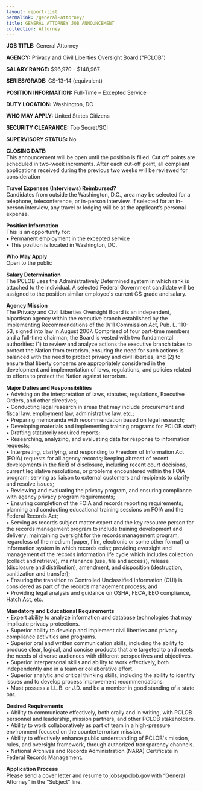 ```yaml
---
layout: report-list
permalink: /general-attorney/
title: GENERAL ATTORNEY JOB ANNOUNCEMENT 
collection: Attorney
---
```


**JOB TITLE:** General Attorney 

**AGENCY:** Privacy and Civil Liberties Oversight Board (“PCLOB”)  

**SALARY RANGE:** $96,970 - $148,967 

**SERIES/GRADE:** GS-13-14 (equivalent)  

**POSITION INFORMATION:** Full-Time – Excepted Service  

**DUTY LOCATION:** Washington, DC  

**WHO MAY APPLY:** United States Citizens  

**SECURITY CLEARANCE:** Top Secret/SCI  

**SUPERVISORY STATUS:** No  

**CLOSING DATE:**  
This announcement will be open until the position is filled. Cut off points are scheduled in two-week increments. After each cut-off point, all compliant applications received during the previous two weeks will be reviewed for consideration 

**Travel Expenses (Interviews) Reimbursed?**  
Candidates from outside the Washington, D.C., area may be selected for a telephone, teleconference, or in-person interview. If selected for an in-person interview, any travel or lodging will be at the applicant’s personal expense. 
 
**Position Information**  
This is an opportunity for:  
•	Permanent employment in the excepted service  
•	This position is located in Washington, DC. 

**Who May Apply**  
Open to the public 
 
**Salary Determination**  
The PCLOB uses the Administratively Determined system in which rank is attached to the individual. A selected Federal Government candidate will be assigned to the position similar employee's current GS grade and salary. 
 
 
**Agency Mission**  
The Privacy and Civil Liberties Oversight Board is an independent, bipartisan agency within the executive branch established by the Implementing Recommendations of the 9/11 Commission Act, Pub. L. 110-53, signed into law in August 2007. Comprised of four part-time members and a full-time chairman, the Board is vested with two fundamental authorities: (1) to review and analyze actions the executive branch takes to protect the Nation from terrorism, ensuring the need for such actions is balanced with the need to protect privacy and civil liberties, and (2) to ensure that liberty concerns are appropriately considered in the development and implementation of laws, regulations, and policies related to efforts to protect the Nation against terrorism. 

**Major Duties and Responsibilities**  
•	Advising on the interpretation of laws, statutes, regulations, Executive Orders, and other directives;   
•	Conducting legal research in areas that may include procurement and fiscal law, employment law, administrative law, etc.;   
•	Preparing memoranda with recommendation based on legal research;  
•	Developing materials and implementing training programs for PCLOB staff;  
•	Drafting statutorily required reports;  
•	Researching, analyzing, and evaluating data for response to information requests;  
•	Interpreting, clarifying, and responding to Freedom of Information Act (FOIA) requests for all agency records; keeping abreast of recent developments in the field of disclosure, including recent court decisions, current legislative resolutions, or problems encountered within the FOIA program; serving as liaison to external customers and recipients to clarify and resolve issues;   
•	Reviewing and evaluating the privacy program, and ensuring compliance with agency privacy program requirements;  
•	Ensuring completion of the FOIA and records reporting requirements; planning and conducting educational training sessions on FOIA and the Federal Records Act;  
•	Serving as records subject matter expert and the key resource person for the records management program to include training development and delivery; maintaining oversight for the records management program, regardless of the medium (paper, film, electronic or some other format) or information system in which records exist; providing oversight and management of the records information life cycle which includes collection (collect and retrieve), maintenance (use, file and access), release (disclosure and distribution), amendment, and disposition (destruction, sanitization and transfer);  
•	Ensuring the transition to Controlled Unclassified Information (CUI) is considered as part of the records management process; and  
•	Providing legal analysis and guidance on OSHA, FECA, EEO compliance, Hatch Act, etc.

 
**Mandatory and Educational Requirements**  
•	Expert ability to analyze information and database technologies that may implicate privacy protections.  
•	Superior ability to develop and implement civil liberties and privacy compliance activities and programs.   
•	Superior oral and written communication skills, including the ability to produce clear, logical, and concise products that are targeted to and meets the needs of diverse audiences with different perspectives and objectives.   
•	Superior interpersonal skills and ability to work effectively, both independently and in a team or collaborative effort.   
•	Superior analytic and critical thinking skills, including the ability to identify issues and to develop process improvement recommendations.  
•	Must possess a LL.B. or J.D. and be a member in good standing of a state bar.

**Desired Requirements**  
•	Ability to communicate effectively, both orally and in writing, with PCLOB personnel and leadership, mission partners, and other PCLOB stakeholders.   
•	Ability to work collaboratively as part of team in a high-pressure environment focused on the counterterrorism mission.  
•	Ability to effectively enhance public understanding of PCLOB's mission, rules, and oversight framework, through authorized transparency channels.  
•	National Archives and Records Administration (NARA) Certificate in Federal Records Management.

**Application Process**  
Please send a cover letter and resume to [jobs@pclob.gov](jobs@pclob.gov) with “General Attorney” in the “Subject” line. 
